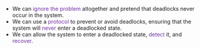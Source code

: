 
- We can<span style="color:rgb(112, 48, 160)"> ignore the problem</span> altogether and pretend that deadlocks never occur in the system.
- We can use a <span style="color:rgb(112, 48, 160)">protocol</span> to prevent or avoid deadlocks, ensuring that the system will <span style="color:rgb(112, 48, 160)">never </span>enter a deadlocked state.
- We can allow the system to enter a deadlocked state, <span style="color:rgb(112, 48, 160)">detect</span> it, and <span style="color:rgb(112, 48, 160)">recover</span>.